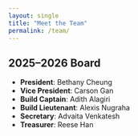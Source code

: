 ```yaml
---
layout: single
title: "Meet the Team"
permalink: /team/
---
```


## 2025–2026 Board

- **President**: Bethany Cheung  
- **Vice President**: Carson Gan  
- **Build Captain**: Adith Alagiri  
- **Build Lieutenant**: Alexis Nugraha  
- **Secretary**: Advaita Venkatesh  
- **Treasurer**: Reese Han